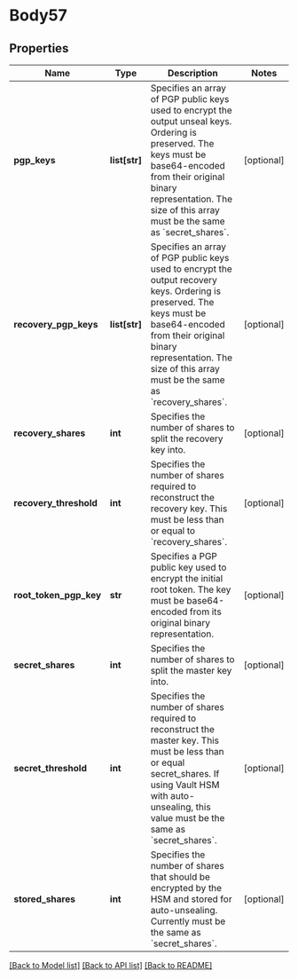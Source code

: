 # Body57

## Properties
Name | Type | Description | Notes
------------ | ------------- | ------------- | -------------
**pgp_keys** | **list[str]** | Specifies an array of PGP public keys used to encrypt the output unseal keys. Ordering is preserved. The keys must be base64-encoded from their original binary representation. The size of this array must be the same as &#x60;secret_shares&#x60;. | [optional] 
**recovery_pgp_keys** | **list[str]** | Specifies an array of PGP public keys used to encrypt the output recovery keys. Ordering is preserved. The keys must be base64-encoded from their original binary representation. The size of this array must be the same as &#x60;recovery_shares&#x60;. | [optional] 
**recovery_shares** | **int** | Specifies the number of shares to split the recovery key into. | [optional] 
**recovery_threshold** | **int** | Specifies the number of shares required to reconstruct the recovery key. This must be less than or equal to &#x60;recovery_shares&#x60;. | [optional] 
**root_token_pgp_key** | **str** | Specifies a PGP public key used to encrypt the initial root token. The key must be base64-encoded from its original binary representation. | [optional] 
**secret_shares** | **int** | Specifies the number of shares to split the master key into. | [optional] 
**secret_threshold** | **int** | Specifies the number of shares required to reconstruct the master key. This must be less than or equal secret_shares. If using Vault HSM with auto-unsealing, this value must be the same as &#x60;secret_shares&#x60;. | [optional] 
**stored_shares** | **int** | Specifies the number of shares that should be encrypted by the HSM and stored for auto-unsealing. Currently must be the same as &#x60;secret_shares&#x60;. | [optional] 

[[Back to Model list]](../README.md#documentation-for-models) [[Back to API list]](../README.md#documentation-for-api-endpoints) [[Back to README]](../README.md)


